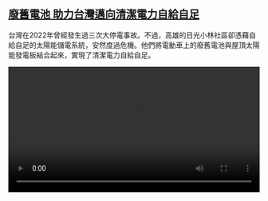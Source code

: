 <!--1698324424000-->
[廢舊電池 助力台灣邁向清潔電力自給自足](https://www.dw.com/zh/%E5%BB%A2%E8%88%8A%E9%9B%BB%E6%B1%A0%20%E5%8A%A9%E5%8A%9B%E5%8F%B0%E7%81%A3%E9%82%81%E5%90%91%E6%B8%85%E6%BD%94%E9%9B%BB%E5%8A%9B%E8%87%AA%E7%B5%A6%E8%87%AA%E8%B6%B3/a-67222874)
------

<p>台灣在2022年曾經發生過三次大停電事故。不過，高雄的日光小林社區卻憑藉自給自足的太陽能儲電系統，安然度過危機。他們將電動車上的廢舊電池與屋頂太陽能發電板結合起來，實現了清潔電力自給自足。</small></p><video src="https://tvdownloaddw-a.akamaihd.net/dwtv_video/flv/vdt_zh/2023/bchi231026_001_taiwanstrom_01r_AVC_1280x720.mp4" controls style="width:100%"></video>
